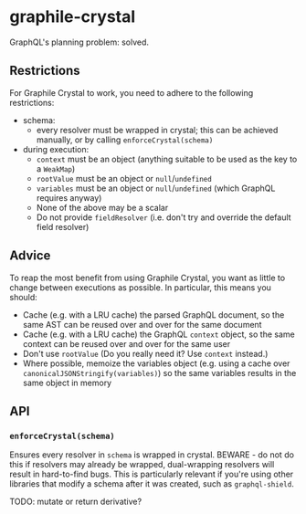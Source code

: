 # graphile-crystal

GraphQL's planning problem: solved.

## Restrictions

For Graphile Crystal to work, you need to adhere to the following restrictions:

- schema:
  - every resolver must be wrapped in crystal; this can be achieved manually, or
    by calling `enforceCrystal(schema)`
- during execution:
  - `context` must be an object (anything suitable to be used as the key to a
    `WeakMap`)
  - `rootValue` must be an object or `null`/`undefined`
  - `variables` must be an object or `null`/`undefined` (which GraphQL requires
    anyway)
  - None of the above may be a scalar
  - Do not provide `fieldResolver` (i.e. don't try and override the default
    field resolver)

## Advice

To reap the most benefit from using Graphile Crystal, you want as little to
change between executions as possible. In particular, this means you should:

- Cache (e.g. with a LRU cache) the parsed GraphQL document, so the same AST can
  be reused over and over for the same document
- Cache (e.g. with a LRU cache) the GraphQL `context` object, so the same
  context can be reused over and over for the same user
- Don't use `rootValue` (Do you really need it? Use `context` instead.)
- Where possible, memoize the variables object (e.g. using a cache over
  `canonicalJSONStringify(variables)`) so the same variables results in the same
  object in memory

## API

### `enforceCrystal(schema)`

Ensures every resolver in `schema` is wrapped in crystal. BEWARE - do not do
this if resolvers may already be wrapped, dual-wrapping resolvers will result in
hard-to-find bugs. This is particularly relevant if you're using other libraries
that modify a schema after it was created, such as `graphql-shield`.

TODO: mutate or return derivative?
